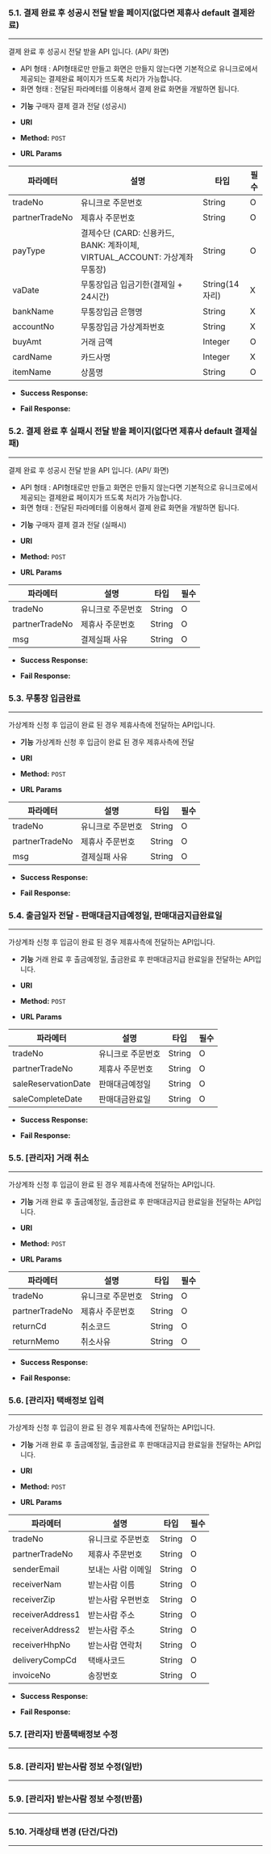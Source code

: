 ### 5.1. 결제 완료 후 성공시 전달 받을 페이지(없다면 제휴사 default 결제완료)
----
결제 완료 후 성공시 전달 받을 API 입니다. (API/ 화면)
- API 형태 : API형태로만 만들고 화면은 만들지 않는다면 기본적으로 유니크로에서 제공되는 결제완료 페이지가 뜨도록 처리가 가능합니다.
- 화면 형태 : 전달된 파라메터를 이용해서 결제 완료 화면을 개발하면 됩니다.

* **기능**
  구매자 결제 결과 전달 (성공시)

* **URI**

* **Method:**
  `POST`

*  **URL Params**

  | 파라메터        | 설명 | 타입 | 필수 |
  |--               |--|--|--|
  | tradeNo    | 유니크로 주문번호 | String | O |
  | partnerTradeNo    | 제휴사 주문번호 | String | O |
  | payType    | 결제수단 (CARD: 신용카드, BANK: 계좌이체, VIRTUAL_ACCOUNT: 가상계좌 무통장) | String | O |
  | vaDate   | 무통장입금 입금기한(결제일 + 24시간) | String(14자리) | X |
  | bankName  | 무통장입금 은행명 | String | X |
  | accountNo  | 무통장입금 가상계좌번호 | String | X |
  | buyAmt  | 거래 금액 | Integer | O |
  | cardName  | 카드사명 | Integer | X |
  | itemName  | 상품명 | String | O |

* **Success Response:**
      

* **Fail Response:**

### 5.2. 결제 완료 후 실패시 전달 받을 페이지(없다면 제휴사 default 결제실패)
----
결제 완료 후 성공시 전달 받을 API 입니다. (API/ 화면)
- API 형태 : API형태로만 만들고 화면은 만들지 않는다면 기본적으로 유니크로에서 제공되는 결제완료 페이지가 뜨도록 처리가 가능합니다.
- 화면 형태 : 전달된 파라메터를 이용해서 결제 완료 화면을 개발하면 됩니다.


* **기능**
  구매자 결제 결과 전달 (실패시)

* **URI**

* **Method:**
  `POST`

*  **URL Params**

  | 파라메터        | 설명 | 타입 | 필수 |
  |--               |--|--|--|
  | tradeNo    | 유니크로 주문번호 | String | O |
  | partnerTradeNo    | 제휴사 주문번호 | String | O |
  | msg    | 결제실패 사유 | String | O |
  

* **Success Response:**
      

* **Fail Response:**

### 5.3. 무통장 입금완료
----
가상계좌 신청 후 입금이 완료 된 경우 제휴사측에 전달하는 API입니다.

* **기능**
  가상계좌 신청 후 입금이 완료 된 경우 제휴사측에 전달

* **URI**

* **Method:**
  `POST`

*  **URL Params**

  | 파라메터        | 설명 | 타입 | 필수 |
  |--               |--|--|--|
  | tradeNo    | 유니크로 주문번호 | String | O |
  | partnerTradeNo    | 제휴사 주문번호 | String | O |
  | msg    | 결제실패 사유 | String | O |
  

* **Success Response:**
      

* **Fail Response:**

### 5.4. 출금일자 전달 - 판매대금지급예정일, 판매대금지급완료일
----
가상계좌 신청 후 입금이 완료 된 경우 제휴사측에 전달하는 API입니다.

* **기능**
  거래 완료 후 출금예정일, 출금완료 후 판매대금지급 완료일을 전달하는 API입니다.

* **URI**

* **Method:**
  `POST`

*  **URL Params**

  | 파라메터        | 설명 | 타입 | 필수 |
  |--               |--|--|--|
  | tradeNo    | 유니크로 주문번호 | String | O |
  | partnerTradeNo    | 제휴사 주문번호 | String | O |
  | saleReservationDate    | 판매대금예정일 | String | O |
  | saleCompleteDate    | 판매대금완료일 | String | O |
    

* **Success Response:**
      
* **Fail Response:**
### 5.5. [관리자] 거래 취소
----
가상계좌 신청 후 입금이 완료 된 경우 제휴사측에 전달하는 API입니다.

* **기능**
  거래 완료 후 출금예정일, 출금완료 후 판매대금지급 완료일을 전달하는 API입니다.

* **URI**

* **Method:**
  `POST`

*  **URL Params**

  | 파라메터        | 설명 | 타입 | 필수 |
  |--               |--|--|--|
  | tradeNo    | 유니크로 주문번호 | String | O |
  | partnerTradeNo    | 제휴사 주문번호 | String | O |
  | returnCd   | 취소코드 | String | O |
  | returnMemo    | 취소사유 | String | O |
    

* **Success Response:**
      
* **Fail Response:**
### 5.6. [관리자] 택배정보 입력
----
가상계좌 신청 후 입금이 완료 된 경우 제휴사측에 전달하는 API입니다.

* **기능**
  거래 완료 후 출금예정일, 출금완료 후 판매대금지급 완료일을 전달하는 API입니다.

* **URI**

* **Method:**
  `POST`

*  **URL Params**

  | 파라메터        | 설명 | 타입 | 필수 |
  |--               |--|--|--|
  | tradeNo    | 유니크로 주문번호 | String | O |
  | partnerTradeNo    | 제휴사 주문번호 | String | O |
  | senderEmail   | 보내는 사람 이메일 | String | O |
  | receiverNam    | 받는사람 이름 | String | O |
  | receiverZip    | 받는사람 우편번호 | String | O |
  | receiverAddress1    | 받는사람 주소 | String | O |
  | receiverAddress2    | 받는사람 주소 | String | O |
  | receiverHhpNo    | 받는사람 연락처 | String | O |
  | deliveryCompCd    | 택배사코드 | String | O |
  | invoiceNo    | 송장번호 | String | O |
    

* **Success Response:**
      
* **Fail Response:**
### 5.7. [관리자] 반품택배정보 수정
----
### 5.8. [관리자] 받는사람 정보 수정(일반)
----
### 5.9. [관리자] 받는사람 정보 수정(반품)
----
### 5.10. 거래상태 변경 (단건/다건)
----
